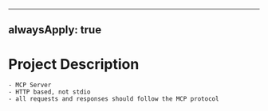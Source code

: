 -------
alwaysApply: true
-------

# Project Description
	- MCP Server
	- HTTP based, not stdio
	- all requests and responses should follow the MCP protocol

